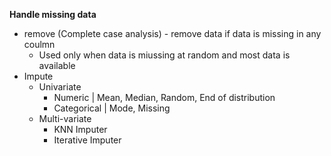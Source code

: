 **Handle missing data**

- remove (Complete case analysis) - remove data if data is missing in any coulmn
  - Used only when data is miussing at random and most data is available 
- Impute
  - Univariate
    - Numeric | Mean, Median, Random, End of distribution
    - Categorical | Mode, Missing
  - Multi-variate
    - KNN Imputer
    - Iterative Imputer
  
